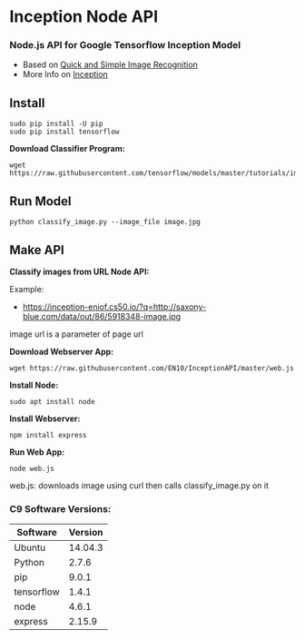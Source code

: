 # Inception Node API

### Node.js API for Google Tensorflow Inception Model

* Based on [Quick and Simple Image Recognition](https://github.com/EN10/SimpleInception)  
* More Info on [Inception](https://github.com/EN10/KerasInception)

Install
-

    sudo pip install -U pip
    sudo pip install tensorflow

**Download Classifier Program:**    

    wget https://raw.githubusercontent.com/tensorflow/models/master/tutorials/image/imagenet/classify_image.py

Run Model
-

    python classify_image.py --image_file image.jpg

Make API
-
**Classify images from URL Node API:**   

Example:
* https://inception-eniof.cs50.io/?q=http://saxony-blue.com/data/out/86/5918348-image.jpg   

image url is a parameter of page url   

**Download Webserver App:** 

    wget https://raw.githubusercontent.com/EN10/InceptionAPI/master/web.js

**Install Node:**

    sudo apt install node

**Install Webserver:**  

    npm install express     

**Run Web App:**    

    node web.js

web.js: downloads image using curl then calls classify_image.py on it

### C9 Software Versions:

| Software | Version |
| ----- | ----- |
| Ubuntu | 14.04.3 |
| Python | 2.7.6 |
| pip | 9.0.1 |
| tensorflow | 1.4.1 |
| node | 4.6.1 |
| express | 2.15.9 |